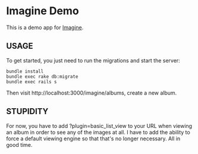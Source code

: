 # Imagine Demo

This is a demo app for [Imagine](http://github.com/knewter/imagine).

## USAGE
To get started, you just need to run the migrations and start the server:

    bundle install
    bundle exec rake db:migrate
    bundle exec rails s

Then visit http://localhost:3000/imagine/albums, create a new album.

## STUPIDITY

For now, you have to add ?plugin=basic\_list\_view to your URL when viewing an album in order
to see any of the images at all.  I have to add the ability to force a default viewing engine
so that that's no longer necessary.  All in good time.

